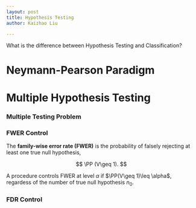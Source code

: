 ```yaml
---
layout: post
title: Hypothesis Testing
author: Kaizhao Liu

---
```



What is the difference between Hypothesis Testing and Classification?



# Neymann-Pearson Paradigm


# Multiple Hypothesis Testing

### Multiple Testing Problem

### FWER Control

The **family-wise error rate (FWER)** is the probability of falsely rejecting at least one true null hypothesis,

$$
\PP (V\geq 1).
$$

A procedure controls FWER at level $\alpha$ if $\PP(V\geq 1)\leq \alpha$, regardess of the number of true null hypothesis $n_0$.

### FDR Control

